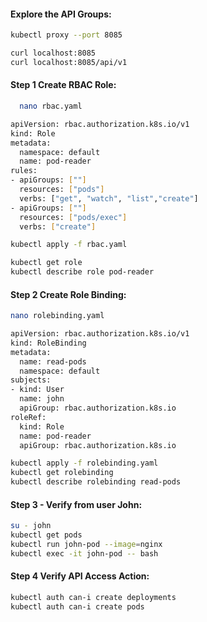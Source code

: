   #### Explore the API Groups:
```sh
kubectl proxy --port 8085
```
```sh
curl localhost:8085
curl localhost:8085/api/v1
```
  #### Step 1 Create RBAC Role:
```sh
  nano rbac.yaml
```
```sh
apiVersion: rbac.authorization.k8s.io/v1
kind: Role
metadata:
  namespace: default
  name: pod-reader
rules:
- apiGroups: [""]
  resources: ["pods"]
  verbs: ["get", "watch", "list","create"]
- apiGroups: [""]
  resources: ["pods/exec"]
  verbs: ["create"]
```
```sh
kubectl apply -f rbac.yaml
```
```sh
kubectl get role
kubectl describe role pod-reader
```
  #### Step 2 Create Role Binding:
```sh
nano rolebinding.yaml
```
```sh
apiVersion: rbac.authorization.k8s.io/v1
kind: RoleBinding
metadata:
  name: read-pods
  namespace: default
subjects:
- kind: User
  name: john
  apiGroup: rbac.authorization.k8s.io
roleRef:
  kind: Role
  name: pod-reader
  apiGroup: rbac.authorization.k8s.io
```
```sh
kubectl apply -f rolebinding.yaml
kubectl get rolebinding
kubectl describe rolebinding read-pods
```
  #### Step 3 - Verify from user John:
```sh
su - john
kubectl get pods
kubectl run john-pod --image=nginx
kubectl exec -it john-pod -- bash
  ```
  #### Step 4 Verify API Access Action:
```sh
kubectl auth can-i create deployments
kubectl auth can-i create pods
```
